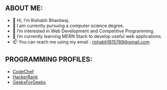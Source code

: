 ## ABOUT ME:
- 👋 Hi, I’m Rishabh Bhardwaj.
- :notebook: I am currently pursuing a computer science degree.
- 👀 I’m interested in Web Development and Competitive Programming.
- 🌱 I’m currently learning MERN Stack to develop useful web applications.
- 📫 You can reach me using my email : rishabh1815769@gmail.com


## PROGRAMMING PROFILES:
* [CodeChef](https://www.codechef.com/users/rishabh1815769)
* [HackerRank](https://www.hackerrank.com/rishabh1815769)
* [GeeksForGeeks](https://auth.geeksforgeeks.org/user/rishabh1815769/profile)
